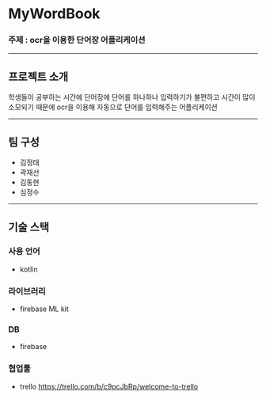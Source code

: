 # MyWordBook 
### 주제 : ocr을 이용한 단어장 어플리케이션<br>
<hr>

## 프로젝트 소개
학생들이 공부하는 시간에 단어장에 단어를 하나하나 입력하기가 불편하고 시간이 많이 소모되기 때문에 ocr을 이용해 자동으로 단어를 입력해주는 어플리케이션
<br>
<hr>

## 팀 구성<br>
* 김정태<br>
* 곽재선<br>
* 김동현<br>
* 심정수<br>
<hr>

## 기술 스택<br>
###  사용 언어<br>
* kotlin

### 라이브러리
* firebase ML kit

### DB
* firebase

### 협업툴
* trello <https://trello.com/b/c9pcJbRp/welcome-to-trello>
